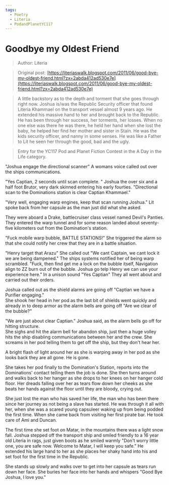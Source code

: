 ```yaml
---
tags:
  - Poetry
  - Literia
  - PodandPlanetYC117
---
```


# Goodbye my Oldest Friend

> Author: Literia

> Original post: [https://literiaswalk.blogspot.com/2011/06/good-bye-my-oldest-friend.html?zx=2abda412ad530e7e](https://literiaswalk.blogspot.com/2011/06/good-bye-my-oldest-friend.html?zx=2abda412ad530e7e)

> A little backstory as to the depth and torment that she goes through right now. Joshua is/was the Republic Security officer that found Literia Khammael on the transport vessel almost 9 years ago. He extended his massive hand to her and brought back to the Republic. He has been through her success, her torments, her losses. When no one else was there he was there, he held her hand when she lost the baby, he helped her find her mother and sister in Stain. He was the kids security officer, and nanny in some senses. He was like a Father to Lit he seen her through the good, bad and the ugly.

> Entry for the YC117 Pod and Planet Fiction Contest in the A Day in the Life category.


"Joshua engage the directional scanner" A womans voice called out over the ships communications.

"Yes Captian, 2 seconds until scan complete. " Joshua the over six and a half foot Brutor, very dark skinned entering his early fourties. "Directional scan to the Dominations station is clear Captian Khammael."

"Very well, engaging warp engines, keep that scan running Joshua." Lit spoke back from her capsule as the man just did what she asked.

They were aboard a Drake, battlecruiser class vessel named Devil's Panties. They entered the warp tunnel and for some reason landed about seventy-five kilometers out from the Domination's station.

"Fuck mobile warp bubble, BATTLE STATIONS!" She triggered the alarm so that she could notify her crew that they are in a battle situation.

"Henry target that Arazu" She called out "We cant Captain, we cant lock it we are being dampened." The ships systems notified her of being warp scrambled. "Fuck, then find get me a lock on the bubble itself, Navigation align to ZZ burn out of the bubble. Joshua go telp Henry we can use your experience here." In a unison sound "Yes Captian" They all went about and carried out their orders.

Joshua called out as the shield alarms are going off "Captian we have a Purifier engaging."<br>
She shook her head in her pod as the last bit of shields went quickly and already in to deep armor as the alarm bells are going off "Are we clear of the bubble?"

"We are just about clear Captian." Joshua said, as the alarm bells go off for hitting structure.<br>
She sighs and hit the alarm bell for abandon ship, just then a huge volley hits the ship disabling communications between her and the crew. She screams in her pod telling them to get off the ship, but they don't hear her.

A bright flash of light around her as she is warping away in her pod as she looks back they are all gone. He is gone.

She takes her pod finally to the Domination's Station, reports into the Dominations' contact telling them the job is done. She then turns around and walks back to her hanger as she drops to her knees on her hanger cold floor. Her dreads falling over her as tears flow down her cheeks as she beats her hands against the floor until they are bloody, crying out.

She just lost the man who has saved her life, the man who has been there since her journey as not being a slave has started. He was through it all with her, when she was a scared young capsuleer waking up from being podded the first time. When she came back from visiting her first pirate bar. He took care of Ami and Duncan.

The first time she set foot on Matar, in the mountains there was a light snow fall. Joshua stepped off the transport ship and smiled friendly to a 16 year old Literia in rags, just given boots as he smiled warmly "Don't worry little one, you are safe now. Welcome to Matar, I will keep you safe." He extended his large hand to her as she places her shaky hand into his and set foot for the first time in the Republic.

She stands up slowly and walks over to get into her capsule as tears run down her face. She buries her face into her hands and whispers "Good Bye Joshua, I love you."